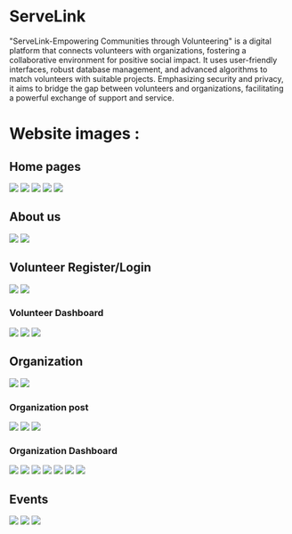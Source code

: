 # ServeLink
<p>"ServeLink-Empowering Communities through Volunteering" is a digital platform that connects volunteers with organizations, fostering a collaborative environment for positive social impact. It uses user-friendly interfaces, robust database management, and advanced algorithms to match volunteers with suitable projects. Emphasizing security and privacy, it aims to bridge the gap between volunteers and organizations, facilitating a powerful exchange of support and service.
</p>
<h1>Website images : </h1>
<h2>Home pages</h2>
<img src="Reactmain/reactjs/project_pic/pro1.png">
<img src="Reactmain/reactjs/project_pic/pro2.png">
<img src="Reactmain/reactjs/project_pic/pro3.png">
<img src="Reactmain/reactjs/project_pic/pro4.png">
<img src="Reactmain/reactjs/project_pic/pro5.png">
<h2>About us</h2>
<img src="Reactmain/reactjs/project_pic/about.png">
<img src="Reactmain/reactjs/project_pic/about2.png">
<h2>Volunteer Register/Login</h2>
<img src="Reactmain/reactjs/project_pic/userreg1.png">
<img src="Reactmain/reactjs/project_pic/loginUser.png">
<h3>Volunteer Dashboard</h3>
<img src="Reactmain/reactjs/project_pic/dashu2.png">
<img src="Reactmain/reactjs/project_pic/dashu1.png">
<img src="Reactmain/reactjs/project_pic/volpost1.png">
<h2>Organization</h2>
<img src="Reactmain/reactjs/project_pic/orgreg.png">
<img src="Reactmain/reactjs/project_pic/orglog.png">
<h3>Organization post</h3>
<img src="Reactmain/reactjs/project_pic/newpost4.png">
<img src="Reactmain/reactjs/project_pic/newpost2.png">
<img src="Reactmain/reactjs/project_pic/newpost3.png">
<h3>Organization Dashboard </h3>
<img src="Reactmain/reactjs/project_pic/post1.png">
<img src="Reactmain/reactjs/project_pic/post2.png">
<img src="Reactmain/reactjs/project_pic/post3.png">
<img src="Reactmain/reactjs/project_pic/msg1.png">
<img src="Reactmain/reactjs/project_pic/profile1.png">
<img src="Reactmain/reactjs/project_pic/profileview.png">
<img src="Reactmain/reactjs/project_pic/review.png">
<h2>Events</h2>
<img src="Reactmain/reactjs/project_pic/eventcard2.png">
<img src="Reactmain/reactjs/project_pic/eventcard1.png">
<img src="Reactmain/reactjs/project_pic/eventcard3.png">














